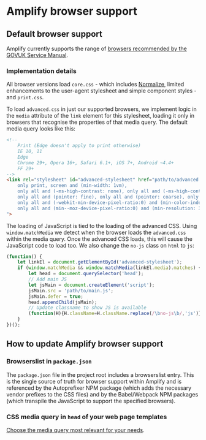 # Amplify browser support

## Default browser support

Amplify currently supports the range of [browsers recommended by the GOVUK Service Manual](https://www.gov.uk/service-manual/technology/designing-for-different-browsers-and-devices).

### Implementation details

All browser versions load `core.css` - which includes [Normalize](https://necolas.github.io/normalize.css/), limited enhancements to the user-agent stylesheet and simple component styles - and `print.css`.

To load `advanced.css` in just our supported browsers, we implement logic in the `media` attribute of the `link` element for this stylesheet, loading it only in browsers that recognise the properties of that media query. The default media query looks like this:

```HTML
<!--
    Print (Edge doesn't apply to print otherwise)
    IE 10, 11
    Edge
    Chrome 29+, Opera 16+, Safari 6.1+, iOS 7+, Android ~4.4+
    FF 29+
-->
<link rel="stylesheet" id="advanced-stylesheet" href="path/to/advanced.css" media="
    only print, screen and (min-width: 1vm),
    only all and (-ms-high-contrast: none), only all and (-ms-high-contrast: active),
    only all and (pointer: fine), only all and (pointer: coarse), only all and (pointer: none),
    only all and (-webkit-min-device-pixel-ratio:0) and (min-color-index:0),
    only all and (min--moz-device-pixel-ratio:0) and (min-resolution: 3e1dpcm)
">
```

The loading of JavaScript is tied to the loading of the advanced CSS. Using `window.matchMedia` we detect when the browser loads the `advanced.css` within the media query. Once the advanced CSS loads, this will cause the JavaScript code to load too. We also change the `no-js` class on `html` to `js`:

```javascript
(function() {
	let linkEl = document.getElementById('advanced-stylesheet');
	if (window.matchMedia && window.matchMedia(linkEl.media).matches) {
		let head = document.querySelector('head');
		// Add main JS
		let jsMain = document.createElement('script');
		jsMain.src = 'path/to/main.js';
		jsMain.defer = true;
		head.appendChild(jsMain);
		// Update classname to show JS is available
		(function(H){H.className=H.className.replace(/\bno-js\b/,'js')})(document.documentElement);
	}
})();
```

## How to update Amplify browser support

### Browserslist in `package.json`

The `package.json` file in the project root includes a browserslist entry. This is the single source of truth for browser support within Amplify and is referenced by the Autoprefixer NPM package (which adds the necessary vendor prefixes to the CSS files) and by the Babel/Webpack NPM packages (which transpile the JavaScript to support the specified browsers).

### CSS media query in `head` of your web page templates

[Choose the media query most relevant for your needs](https://github.com/Fall-Back/CSS-Mustard-Cut).
